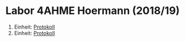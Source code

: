 # Labor 4AHME Hoermann (2018/19)
  
  1. Einheit:      [Protokoll](https://github.com/HTLMechatronics/m15-la1-sx/blob/hoestm15/hoestm15/protokoll_g1_hoestm15_09_10_2018.md)
  2. Einheit:      [Protokoll]()
